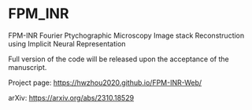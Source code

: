 # FPM_INR
FPM-INR Fourier Ptychographic Microscopy Image stack Reconstruction using Implicit Neural Representation

Full version of the code will be released upon the acceptance of the manuscript.

Project page: https://hwzhou2020.github.io/FPM-INR-Web/

arXiv: https://arxiv.org/abs/2310.18529